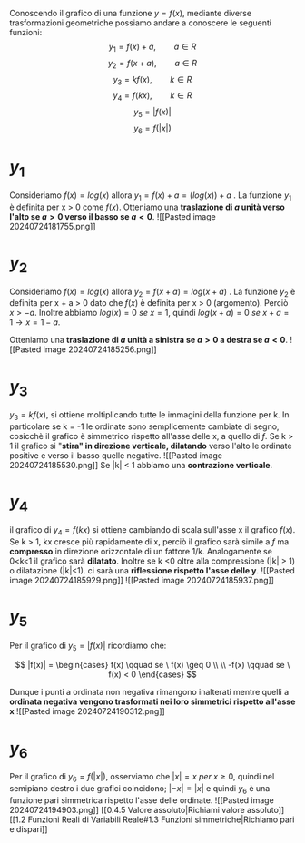 Conoscendo il grafico di una funzione $y = f(x)$, mediante diverse trasformazioni geometriche possiamo andare a conoscere le seguenti funzioni:
$$y_{1}= f(x) + a, \qquad a\in R$$
$$y_{2}= f(x + a), \qquad a\in R$$
$$y_{3}= kf(x), \qquad k\in R$$
$$y_{4}= f(kx), \qquad k\in R$$
$$y_{5}= |f(x)|$$
$$y_{6}= f(|x|)$$
# $y_1$ 

Consideriamo $f(x) = log(x)$ allora $y_{1}= f(x) + a = (log(x))+a$ . La funzione $y_1$ è definita per x > 0 come $f(x)$. Otteniamo una **traslazione di $a$ unità verso l'alto se $a > 0$ verso il basso se $a < 0$**.
![[Pasted image 20240724181755.png]]


# $y_2$

Consideriamo $f(x) = log(x)$ allora $y_{2}= f(x+a) = log(x+a)$ . La funzione $y_2$ è definita per x + a > 0 dato che $f(x)$ è definita per x > 0 (argomento). Perciò $x > -a$.
Inoltre abbiamo $log(x) = 0 \ se \ x=1$, quindi $log(x+a) = 0  \ se \ x+a = 1 \to  x = 1 - a$.


Otteniamo una **traslazione di $a$ unità a sinistra se $a > 0$ a destra se $a < 0$**.
![[Pasted image 20240724185256.png]]

# $y_3$
$y_{3} = kf(x)$, si ottiene moltiplicando tutte le immagini della funzione per k. In particolare se k = -1 le ordinate sono semplicemente cambiate di segno, cosicchè il grafico è simmetrico rispetto all'asse delle x, a quello di $f$.
Se k > 1 il grafico si "**stira" in direzione verticale, dilatando** verso l'alto le ordinate positive e verso il basso quelle negative.
![[Pasted image 20240724185530.png]]
Se |k| < 1 abbiamo una **contrazione verticale**.

# $y_4$
il grafico di $y_{4} = f(kx)$ si ottiene cambiando di scala sull'asse x il grafico $f(x)$. Se k > 1, kx cresce più rapidamente di x, perciò il grafico sarà simile a $f$ ma **compresso** in direzione orizzontale di un fattore 1/k. 
Analogamente se 0<k<1 il grafico sarà **dilatato**.
Inoltre se k <0 oltre alla compressione (|k| > 1) o dilatazione (|k|<1). ci sarà una **riflessione rispetto l'asse delle y**.
![[Pasted image 20240724185929.png]]
![[Pasted image 20240724185937.png]]

# $y_5$
Per il grafico di  $y_{5} = |f(x)|$ ricordiamo che:

$$
|f(x)| = \begin{cases}
f(x) \qquad se \ f(x) \geq 0 \\
\\
-f(x) \qquad se \ f(x) < 0
\end{cases}
$$

Dunque i punti a ordinata non negativa rimangono inalterati mentre quelli a **ordinata negativa vengono trasformati nei loro simmetrici rispetto all'asse x**
![[Pasted image 20240724190312.png]]
# $y_6$
Per il grafico di $y_{6} = f(|x|)$, osserviamo che $|x| = x \ per \ x\geq 0$, quindi nel semipiano destro i due grafici coincidono;  $|-x| = |x|$ e quindi $y_6$ è una funzione pari simmetrica rispetto l'asse delle ordinate. 
![[Pasted image 20240724194903.png]]
[[0.4.5 Valore assoluto|Richiami valore assoluto]]
[[1.2 Funzioni Reali di Variabili Reale#1.3 Funzioni simmetriche|Richiamo pari e dispari]]
